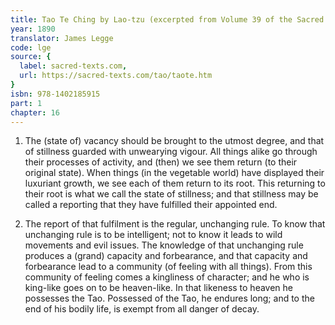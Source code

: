```yaml
---
title: Tao Te Ching by Lao-tzu (excerpted from Volume 39 of the Sacred Books of the East.)
year: 1890
translator: James Legge
code: lge
source: {
  label: sacred-texts.com,
  url: https://sacred-texts.com/tao/taote.htm
}
isbn: 978-1402185915
part: 1
chapter: 16
---
```

1. The (state of) vacancy should be brought to the utmost degree,
and that of stillness guarded with unwearying vigour. All things alike
go through their processes of activity, and (then) we see them return
(to their original state). When things (in the vegetable world) have
displayed their luxuriant growth, we see each of them return to its
root. This returning to their root is what we call the state of stillness;
and that stillness may be called a reporting that they have fulfilled
their appointed end. 

2. The report of that fulfilment is the regular, unchanging rule.
To know that unchanging rule is to be intelligent; not to know it
leads to wild movements and evil issues. The knowledge of that unchanging
rule produces a (grand) capacity and forbearance, and that capacity
and forbearance lead to a community (of feeling with all things).
From this community of feeling comes a kingliness of character; and
he who is king-like goes on to be heaven-like. In that likeness to
heaven he possesses the Tao. Possessed of the Tao, he endures long;
and to the end of his bodily life, is exempt from all danger of decay.